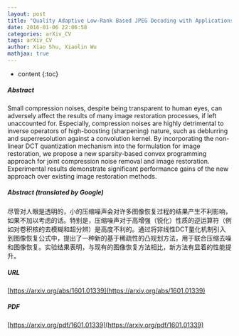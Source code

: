 ```yaml
---
layout: post
title: "Quality Adaptive Low-Rank Based JPEG Decoding with Applications"
date: 2016-01-06 22:06:58
categories: arXiv_CV
tags: arXiv_CV
author: Xiao Shu, Xiaolin Wu
mathjax: true
---
```


* content
{:toc}

##### Abstract
Small compression noises, despite being transparent to human eyes, can adversely affect the results of many image restoration processes, if left unaccounted for. Especially, compression noises are highly detrimental to inverse operators of high-boosting (sharpening) nature, such as deblurring and superresolution against a convolution kernel. By incorporating the non-linear DCT quantization mechanism into the formulation for image restoration, we propose a new sparsity-based convex programming approach for joint compression noise removal and image restoration. Experimental results demonstrate significant performance gains of the new approach over existing image restoration methods.

##### Abstract (translated by Google)
尽管对人眼是透明的，小的压缩噪声会对许多图像恢复过程的结果产生不利影响，如果不加以考虑的话。特别是，压缩噪声对于高增强（锐化）性质的逆运算符（例如对卷积核的去模糊和超分辨）是高度不利的。通过将非线性DCT量化机制引入到图像恢复公式中，提出了一种新的基于稀疏性的凸规划方法，用于联合压缩去噪和图像恢复。实验结果表明，与现有的图像恢复方法相比，新方法有显着的性能提升。

##### URL
[https://arxiv.org/abs/1601.01339](https://arxiv.org/abs/1601.01339)

##### PDF
[https://arxiv.org/pdf/1601.01339](https://arxiv.org/pdf/1601.01339)

